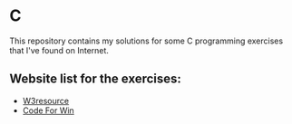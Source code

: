 # C
This repository contains my solutions for some C programming exercises that I've found on Internet. 

Website list for the exercises:
-----------------------
* [W3resource](https://www.w3resource.com/c-programming-exercises/)
* [Code For Win](https://codeforwin.org/)
